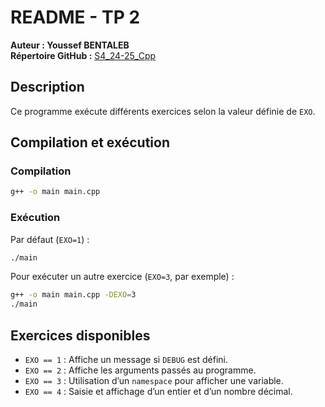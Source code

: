 # README - TP 2

**Auteur : Youssef BENTALEB**  
**Répertoire GitHub :** [S4_24-25_Cpp](https://github.com/SmollCoco/S4_24-25_Cpp)

## Description

Ce programme exécute différents exercices selon la valeur définie de `EXO`.

## Compilation et exécution

### Compilation

```sh
g++ -o main main.cpp
```

### Exécution

Par défaut (`EXO=1`) :

```sh
./main
```

Pour exécuter un autre exercice (`EXO=3`, par exemple) :

```sh
g++ -o main main.cpp -DEXO=3
./main
```

## Exercices disponibles

-   `EXO == 1` : Affiche un message si `DEBUG` est défini.
-   `EXO == 2` : Affiche les arguments passés au programme.
-   `EXO == 3` : Utilisation d’un `namespace` pour afficher une variable.
-   `EXO == 4` : Saisie et affichage d’un entier et d’un nombre décimal.
